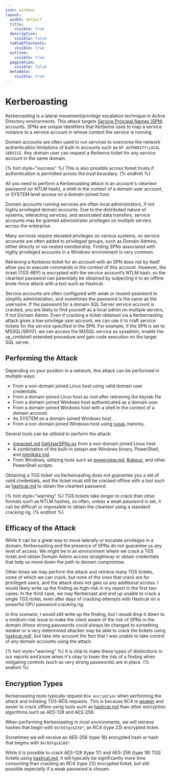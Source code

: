 ```yaml
---
icon: windows
layout:
  width: default
  title:
    visible: true
  description:
    visible: false
  tableOfContents:
    visible: true
  outline:
    visible: true
  pagination:
    visible: false
  metadata:
    visible: true
---
```


# Kerberoasting

Kerberoasting is a lateral movement/privilege escalation technique in Active Directory environments. This attack targets [Service Principal Names (SPN)](https://docs.microsoft.com/en-us/windows/win32/ad/service-principal-names) accounts. SPNs are unique identifiers that Kerberos uses to map a service instance to a service account in whose context the service is running.

Domain accounts are often used to run services to overcome the network authentication limitations of built-in accounts such as `NT AUTHORITY\LOCAL SERVICE`. Any domain user can request a Kerberos ticket for any service account in the same domain.&#x20;

{% hint style="success" %}
This is also possible across forest trusts if authentication is permitted across the trust boundary.&#x20;
{% endhint %}

All you need to perform a Kerberoasting attack is an account's cleartext password (or NTLM hash), a shell in the context of a domain user account, or SYSTEM level access on a domain-joined host.

Domain accounts running services are often local administrators, if not highly privileged domain accounts. Due to the distributed nature of systems, interacting services, and associated data transfers, service accounts may be granted administrator privileges on multiple servers across the enterprise.

Many services require elevated privileges on various systems, so service accounts are often added to privileged groups, such as Domain Admins, either directly or via nested membership. Finding SPNs associated with highly privileged accounts in a Windows environment is very common.&#x20;

Retrieving a Kerberos ticket for an account with an SPN does not by itself allow you to execute commands in the context of this account. However, the ticket (TGS-REP) is encrypted with the service account’s NTLM hash, so the cleartext password can potentially be obtained by subjecting it to an offline brute-force attack with a tool such as Hashcat.

Service accounts are often configured with weak or reused password to simplify administration, and sometimes the password is the same as the username. If the password for a domain SQL Server service account is cracked, you are likely to find yourself as a local admin on multiple servers, if not Domain Admin. Even if cracking a ticket obtained via a Kerberoasting attack gives a low-privilege user account, we can use it to craft service tickets for the service specified in the SPN. For example, if the SPN is set to MSSQL/SRV01, we can access the MSSQL service as sysadmin, enable the xp\_cmdshell extended procedure and gain code execution on the target SQL server.

## Performing the Attack

Depending on your position in a network, this attack can be performed in multiple ways:

* From a non-domain joined Linux host using valid domain user credentials.
* From a domain-joined Linux host as root after retrieving the keytab file.
* From a domain-joined Windows host authenticated as a domain user.
* From a domain-joined Windows host with a shell in the context of a domain account.
* As SYSTEM on a domain-joined Windows host.
* From a non-domain joined Windows host using [runas](https://docs.microsoft.com/en-us/previous-versions/windows/it-pro/windows-server-2012-r2-and-2012/cc771525\(v=ws.11\)) /netonly.

Several tools can be utilized to perform the attack:&#x20;

* [impacket.md](../../../../toolbox/tooling/post-exploitation/impacket.md "mention") [GetUserSPNs.py](https://github.com/SecureAuthCorp/impacket/blob/master/examples/GetUserSPNs.py) from a non-domain joined Linux host.
* A combination of the built-in setspn.exe Windows binary, PowerShell, and [mimikatz.md](../../../../toolbox/tooling/post-exploitation/mimikatz.md "mention").
* From Windows, utilizing tools such as [powerview.md](../../../../toolbox/tooling/post-exploitation/powerview.md "mention"), [Rubeus](https://github.com/GhostPack/Rubeus), and other PowerShell scripts.

Obtaining a TGS ticket via Kerberoasting does not guarantee you a set of valid credentials, and the ticket must still be cracked offline with a tool such as [hashcat.md](../../../../toolbox/tooling/password-attacks/hashcat.md "mention") to obtain the cleartext password.

{% hint style="warning" %}
TGS tickets take longer to crack than other formats such as NTLM hashes, so often, unless a weak password is set, it can be difficult or impossible to obtain the cleartext using a standard cracking rig.
{% endhint %}

## Efficacy of the Attack

While it can be a great way to move laterally or escalate privileges in a domain, Kerberoasting and the presence of SPNs do not guarantee us any level of access. We might be in an environment where we crack a TGS ticket and obtain Domain Admin access straightway or obtain credentials that help us move down the path to domain compromise.

Other times we may perform the attack and retrieve many TGS tickets, some of which we can crack, but none of the ones that crack are for privileged users, and the attack does not gain us any additional access. I would likely write up the finding as high-risk in my report in the first two cases. In the third case, we may Kerberoast and end up unable to crack a single TGS ticket, even after days of cracking attempts with Hashcat on a powerful GPU password cracking rig.

In this scenario, I would still write up the finding, but I would drop it down to a medium-risk issue to make the client aware of the risk of SPNs in the domain (these strong passwords could always be changed to something weaker or a very determined attacker may be able to crack the tickets using [hashcat.md](../../../../toolbox/tooling/password-attacks/hashcat.md "mention")), but take into account the fact that I was unable to take control of any domain accounts using the attack.

{% hint style="warning" %}
It is vital to make these types of distinctions in our reports and know when it's okay to lower the risk of a finding when mitigating controls (such as very strong passwords) are in place.
{% endhint %}

## Encryption Types

Kerberoasting tools typically request `RC4 encryption` when performing the attack and initiating TGS-REQ requests. This is because RC4 is [weaker](https://www.stigviewer.com/stig/windows_10/2017-04-28/finding/V-63795) and easier to crack offline using tools such as [hashcat.md](../../../../toolbox/tooling/password-attacks/hashcat.md "mention") than other encryption algorithms such as AES-128 and AES-256.

When performing Kerberoasting in most environments, we will retrieve hashes that begin with `$krb5tgs$23$*`, an RC4 (type 23) encrypted ticket.

Sometimes we will receive an AES-256 (type 18) encrypted hash or hash that begins with `$krb5tgs$18$*`.

While it is possible to crack AES-128 (type 17) and AES-256 (type 18) TGS tickets using [hashcat.md](../../../../toolbox/tooling/password-attacks/hashcat.md "mention"), it will typically be significantly more time consuming than cracking an RC4 (type 23) encrypted ticket, but still possible especially if a weak password is chosen.
